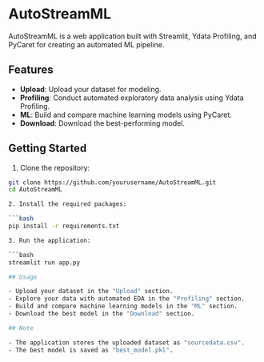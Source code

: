 # AutoStreamML

AutoStreamML is a web application built with Streamlit, Ydata Profiling, and PyCaret for creating an automated ML pipeline.

## Features

- **Upload**: Upload your dataset for modeling.
- **Profiling**: Conduct automated exploratory data analysis using Ydata Profiling.
- **ML**: Build and compare machine learning models using PyCaret.
- **Download**: Download the best-performing model.

## Getting Started

1. Clone the repository:

```bash
git clone https://github.com/yourusername/AutoStreamML.git
cd AutoStreamML

2. Install the required packages:

```bash
pip install -r requirements.txt

3. Run the application:

```bash
streamlit run app.py

## Usage

- Upload your dataset in the "Upload" section.
- Explore your data with automated EDA in the "Profiling" section.
- Build and compare machine learning models in the "ML" section.
- Download the best model in the "Download" section.

## Note

- The application stores the uploaded dataset as "sourcedata.csv".
- The best model is saved as "best_model.pkl".
